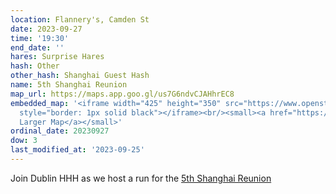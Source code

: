 ```yaml
---
location: Flannery's, Camden St
date: 2023-09-27
time: '19:30'
end_date: ''
hares: Surprise Hares
hash: Other
other_hash: Shanghai Guest Hash
name: 5th Shanghai Reunion
map_url: https://maps.app.goo.gl/us7G6ndvCJAHhrEC8
embedded_map: '<iframe width="425" height="350" src="https://www.openstreetmap.org/export/embed.html?bbox=-6.266656816005708%2C53.33546828976816%2C-6.2642240524292%2C53.33676398389425&amp;layer=mapnik&amp;marker=53.33611614175147%2C-6.265440434217453"
  style="border: 1px solid black"></iframe><br/><small><a href="https://www.openstreetmap.org/?mlat=53.33612&amp;mlon=-6.26544#map=19/53.33612/-6.26544">View
  Larger Map</a></small>'
ordinal_date: 20230927
dow: 3
last_modified_at: '2023-09-25'
---
```

J﻿oin Dublin HHH as we host a run for the [5th Shanghai Reunion](https://shanghaireunion.wordpress.com/)
